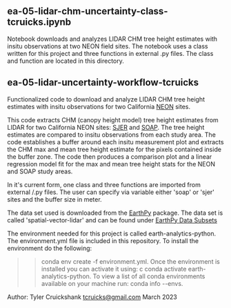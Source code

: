 ## ea-05-lidar-chm-uncertainty-class-tcruicks.ipynb

Notebook downloads and analyzes LIDAR CHM tree height estimates with insitu observations at two NEON field sites.
The notebook uses a class written for this project and three functions in external .py files.  The class and function are located in this directory. 


## ea-05-lidar-uncertainty-workflow-tcruicks

Functionalized code to download and analyze LIDAR CHM tree height estimates with insitu observations for two California [NEON](https://www.neonscience.org/) sites.

This code extracts CHM (canopy height model) tree height estimates from LIDAR for two California NEON sites: [SJER](https://www.neonscience.org/field-sites/soap) and [SOAP](https://www.neonscience.org/field-sites/sjer).  The tree height estimates are compared to insitu observations from each study area.  The code establishes a buffer around each insitu measurement plot and extracts the CHM max and mean tree height estimate for the pixels contained inside the buffer zone.  The code then produces a comparison plot and a linear regression model fit for the max and mean tree height stats for the NEON and SOAP study areas.

In it's current form, one class and three functions are imported from external /.py files.  The user can specify via variable either 'soap' or 'sjer' sites and the buffer size in meter.

The data set used is downloaded from the [EarthPy](https://earthpy.readthedocs.io/en/latest/#) package.  The data set is called 'spatial-vector-lidar' and can be found under [EarthPy Data Subsets](https://earthpy.readthedocs.io/en/latest/earthpy-data-subsets.html#)

The environment needed for this project is called earth-analytics-python.  The environment.yml file is included in this repository.  To install the environment do the following:

>> conda env create -f environment.yml.
  Once the environment is installed you can activate it using: c
>> conda activate earth-analytics-python.
  To view a list of all conda environments available on your machine run: 
>> conda info --envs.

Author: Tyler Cruickshank
tcruicks@gmail.com
March 2023
